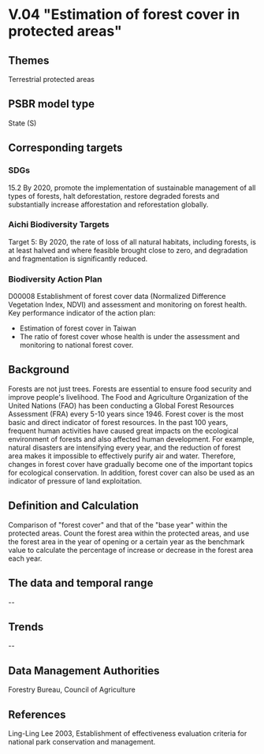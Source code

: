 # V.04 "Estimation of forest cover in protected areas"

<script type="text/javascript" src="http://cdn.mathjax.org/mathjax/latest/MathJax.js?config=TeX-AMS-MML_HTMLorMML"></script>

## Themes
Terrestrial protected areas
## PSBR model type
State (S)
## Corresponding targets
### SDGs
15.2 By 2020, promote the implementation of sustainable management of all types of forests, halt deforestation, restore degraded forests and substantially increase afforestation and reforestation globally.
### Aichi Biodiversity Targets
Target 5: By 2020, the rate of loss of all natural habitats, including forests, is at least halved and where feasible brought close to zero, and degradation and fragmentation is significantly reduced.
### Biodiversity Action Plan
D00008 Establishment of forest cover data (Normalized Difference Vegetation Index, NDVI) and assessment and monitoring on forest health. Key performance indicator of the action plan:
* Estimation of forest cover in Taiwan
* The ratio of forest cover whose health is under the assessment and monitoring to national forest cover.
## Background
Forests are not just trees. Forests are essential to ensure food security and improve people's livelihood. The Food and Agriculture Organization of the United Nations (FAO) has been conducting a Global Forest Resources Assessment (FRA) every 5-10 years since 1946. Forest cover is the most basic and direct indicator of forest resources. In the past 100 years, frequent human activities have caused great impacts on the ecological environment of forests and also affected human development. For example, natural disasters are intensifying every year, and the reduction of forest area makes it impossible to effectively purify air and water. Therefore, changes in forest cover have gradually become one of the important topics for ecological conservation. In addition, forest cover can also be used as an indicator of pressure of land exploitation.
## Definition and Calculation

Comparison of "forest cover" and that of the "base year" within the protected areas. Count the forest area within the protected areas, and use the forest area in the year of opening or a certain year as the benchmark value to calculate the percentage of increase or decrease in the forest area each year.

## The data and temporal range
--
## Trends
--
## Data Management Authorities
Forestry Bureau, Council of Agriculture
## References
Ling-Ling Lee 2003, Establishment of effectiveness evaluation criteria for national park conservation and management.

